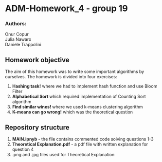 # ADM-Homework_4 - group 19

### Authors:
Onur Copur<br>
Julia Nawaro<br>
Daniele Trappolini

## Homework objective

The aim of this homework was to write some important algorithms by ourselves. The homework is divided into four exercises:
1. <b>Hashing task!</b> where we had to implement hash function and use Bloom Filter
2. <b>Alphabetical Sort </b>which required implementation of Counting Sort algorithm
3. <b>Find similar wines!</b> where we used k-means clustering algorithm
4. <b>K-means can go wrong!</b> which was the theoretical question

## Repository structure

1. <b>MAIN.ipnyb</b> - the file contains commented code solving questions 1-3
2. <b>Theoretical Explanation.pdf</b> - a pdf file with written explanation for question 4
3. .png and .jpg files used for Theoretical Explanation

